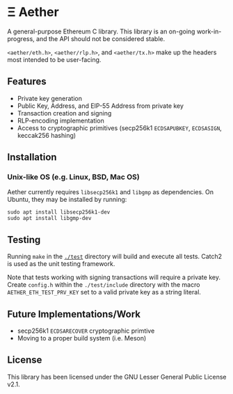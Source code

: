 # Ξ Aether

A general-purpose Ethereum C library. This library is an on-going work-in-progress, and the API should not be considered stable.

`<aether/eth.h>`, `<aether/rlp.h>`, and `<aether/tx.h>` make up the headers most intended to be user-facing.

## Features

* Private key generation
* Public Key, Address, and EIP-55 Address from private key
* Transaction creation and signing
* RLP-encoding implementation
* Access to cryptographic primitives (secp256k1 `ECDSAPUBKEY`, `ECDSASIGN`, keccak256 hashing)

## Installation

### Unix-like OS (e.g. Linux, BSD, Mac OS)
Aether currently requires `libsecp256k1` and `libgmp` as dependencies. On Ubuntu, they may be installed by running:
```
sudo apt install libsecp256k1-dev
sudo apt install libgmp-dev
```

## Testing

Running `make` in the [`./test`](test) directory will build and execute all tests. Catch2 is used as the unit testing framework.

Note that tests working with signing transactions will require a private key. Create `config.h` within the `./test/include` directory with the macro `AETHER_ETH_TEST_PRV_KEY` set to a valid private key as a string literal.

## Future Implementations/Work

* secp256k1 `ECDSARECOVER` cryptographic primtive
* Moving to a proper build system (i.e. Meson)

## License
This library has been licensed under the GNU Lesser General Public License v2.1.
